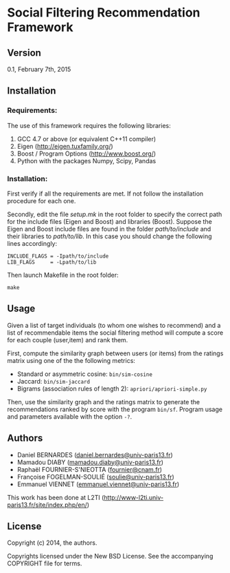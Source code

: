 Social Filtering Recommendation Framework
=========================================


Version
-------

0.1, February 7th, 2015


Installation
------------

### Requirements:

The use of this framework requires the following libraries:

1. GCC 4.7 or above (or equivalent C++11 compiler)
2. Eigen (http://eigen.tuxfamily.org/)
3. Boost / Program Options (http://www.boost.org/)
4. Python with the packages Numpy, Scipy, Pandas


### Installation:

First verify if all the requirements are met. If not follow the installation procedure for each one.

Secondly, edit the file *setup.mk* in the root folder to specify the correct path for the include files (Eigen and Boost) and libraries (Boost). Suppose the Eigen and Boost include files are found in the folder *path/to/include* and their libraries to *path/to/lib*. In this case you should change the following lines accordingly:

	INCLUDE_FLAGS = -Ipath/to/include 
	LIB_FLAGS     = -Lpath/to/lib

Then launch Makefile in the root folder:

	make



Usage
-----

Given a list of target individuals (to whom one wishes to recommend) and a list of recommendable items the social filtering method will compute a score for each couple (user,item) and rank them.

First, compute the similarity graph between users (or items) from the ratings matrix using one of the the following metrics:

* Standard or asymmetric cosine: `bin/sim-cosine`
* Jaccard: `bin/sim-jaccard`
* Bigrams (association rules of length 2): `apriori/apriori-simple.py` 

Then, use the similarity graph and the ratings matrix to generate the recommendations ranked by score with the program `bin/sf`. Program usage and parameters available with the option `-?`.


Authors
-------

   * Daniel BERNARDES (daniel.bernardes@univ-paris13.fr)
   * Mamadou DIABY (mamadou.diaby@univ-paris13.fr)
   * Raphaël FOURNIER-S'NIEOTTA (fournier@cnam.fr)
   * Françoise FOGELMAN-SOULIÉ (soulie@univ-paris13.fr)
   * Emmanuel VIENNET (emmanuel.viennet@univ-paris13.fr)

This work has been done at L2TI (http://www-l2ti.univ-paris13.fr/site/index.php/en/)


License
-------
Copyright (c) 2014, the authors.

Copyrights licensed under the New BSD License. See the accompanying COPYRIGHT file for terms.
